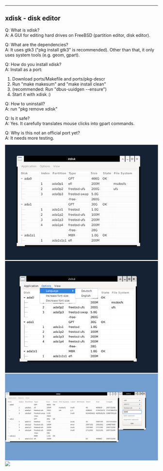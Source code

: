 ------------------------
xdisk - disk editor
------------------------

Q: What is xdisk?<br>
A: A GUI for editing hard drives on FreeBSD (partition editor, disk editor).<br>

Q: What are the dependencies?<br>
A: It uses gtk3 ("pkg install gtk3" is recommended). Other than that, it only uses
system tools (e.g. geom, gpart).<br>

Q: How do you install xdisk?<br>
A: Install as a port:<br>
1. Download ports/Makefile and ports/pkg-descr
2. Run "make makesum" and "make install clean"
3. (recommended: Run "dbus-uuidgen --ensure")
4. Start it with xdisk :)<br>

Q: How to uninstall?<br>
A: run "pkg remove xdisk"<br>

Q: Is it safe? <br>
A: Yes. It carefully translates mouse clicks into gpart commands.<br>

Q: Why is this not an official port yet?<br>
A: It needs more testing.

![](screenshot/xdisk-1.png)
![](screenshot/xdisk-2.png)
![](screenshot/xdisk-3.png)
![](screenshot/xdisk-4.png)
